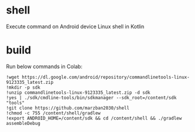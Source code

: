 # shell
Execute command on Android device Linux shell in Kotlin 

# build
Run below commands in Colab:
```
!wget https://dl.google.com/android/repository/commandlinetools-linux-9123335_latest.zip
!mkdir -p sdk
!unzip commandlinetools-linux-9123335_latest.zip -d sdk
!yes | ./sdk/cmdline-tools/bin/sdkmanager --sdk_root=/content/sdk "tools"
!git clone https://github.com/marzban2030/shell
!chmod -c 755 /content/shell/gradlew
!export ANDROID_HOME=/content/sdk && cd /content/shell && ./gradlew assembleDebug
```
